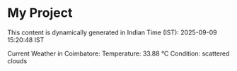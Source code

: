 # My Project

This content is dynamically generated in Indian Time (IST): 2025-09-09 15:20:48 IST


Current Weather in Coimbatore:
Temperature: 33.88 °C
Condition: scattered clouds
